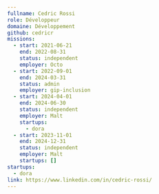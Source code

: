 ```yaml
---
fullname: Cedric Rossi
role: Développeur
domaine: Développement
github: cedricr
missions:
  - start: 2021-06-21
    end: 2022-08-31
    status: independent
    employer: Octo
  - start: 2022-09-01
    end: 2024-03-31
    status: admin
    employer: gip-inclusion
  - start: 2024-04-01
    end: 2024-06-30
    status: independent
    employer: Malt
    startups:
      - dora
  - start: 2023-11-01
    end: 2024-12-31
    status: independent
    employer: Malt
    startups: []
startups:
  - dora
link: https://www.linkedin.com/in/cedric-rossi/
---
```

